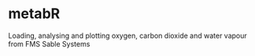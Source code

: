 # metabR
Loading, analysing and plotting oxygen, carbon dioxide and water vapour from FMS Sable Systems
